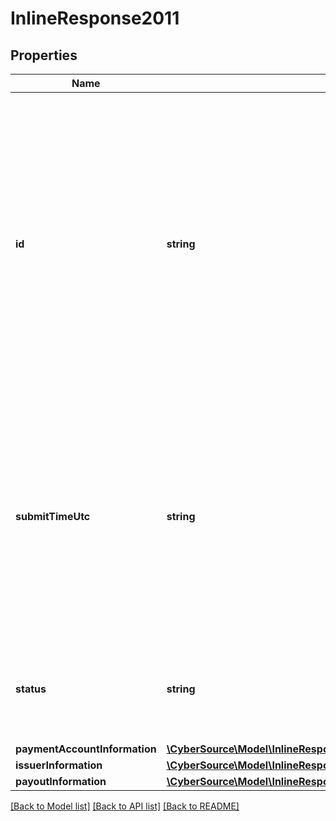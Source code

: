 # InlineResponse2011

## Properties
Name | Type | Description | Notes
------------ | ------------- | ------------- | -------------
**id** | **string** | An unique identification number generated by Cybersource to identify the submitted request. Returned by all services. It is also appended to the endpoint of the resource. On incremental authorizations, this value with be the same as the identification number returned in the original authorization response. | [optional] 
**submitTimeUtc** | **string** | Time of request in UTC. Format: &#x60;YYYY-MM-DDThh:mm:ssZ&#x60; **Example** &#x60;2016-08-11T22:47:57Z&#x60; equals August 11, 2016, at 22:47:57 (10:47:57 p.m.). The &#x60;T&#x60; separates the date and the time. The &#x60;Z&#x60; indicates UTC.  Returned by Cybersource for all services. | [optional] 
**status** | **string** | The status of the submitted transaction.  Possible values:  - COMPLETED  - MULTIPLE  - NO MATCH | [optional] 
**paymentAccountInformation** | [**\CyberSource\Model\InlineResponse2011PaymentAccountInformation**](InlineResponse2011PaymentAccountInformation.md) |  | [optional] 
**issuerInformation** | [**\CyberSource\Model\InlineResponse2011IssuerInformation**](InlineResponse2011IssuerInformation.md) |  | [optional] 
**payoutInformation** | [**\CyberSource\Model\InlineResponse2011PayoutInformation**](InlineResponse2011PayoutInformation.md) |  | [optional] 

[[Back to Model list]](../README.md#documentation-for-models) [[Back to API list]](../README.md#documentation-for-api-endpoints) [[Back to README]](../README.md)


